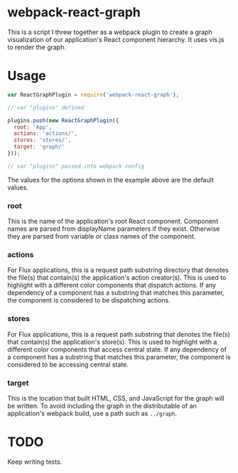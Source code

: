 # webpack-react-graph

This is a script I threw together as a webpack plugin to create a graph
visualization of our application's React component hierarchy. It uses vis.js to
render the graph.

# Usage

```javascript
var ReactGraphPlugin = require('webpack-react-graph');

// var "plugins" defined

plugins.push(new ReactGraphPlugin({
  root: 'App',
  actions: 'actions/',
  stores: 'stores/',
  target: 'graph/'
}));

// var "plugins" passed into webpack config
```

The values for the options shown in the example above are the default values.

### root

This is the name of the application's root React component. Component names are
parsed from displayName parameters if they exist. Otherwise they are parsed
from variable or class names of the component.

### actions

For Flux applications, this is a request path substring directory that denotes the
file(s) that contain(s) the application's action creator(s). This is used to
highlight with a different color components that dispatch actions. If any
dependency of a component has a substring that matches this parameter, the
component is considered to be dispatching actions.

### stores

For Flux applications, this is a request path substring that denotes the file(s) that
contain(s) the application's store(s). This is used to highlight with a
different color components that access central state. If any dependency of a
component has a substring that matches this parameter, the component is
considered to be accessing central state.

### target

This is the location that built HTML, CSS, and JavaScript for the graph will be
written. To avoid including the graph in the distributable of an application's
webpack build, use a path such as `../graph`.


# TODO

Keep writing tests.
